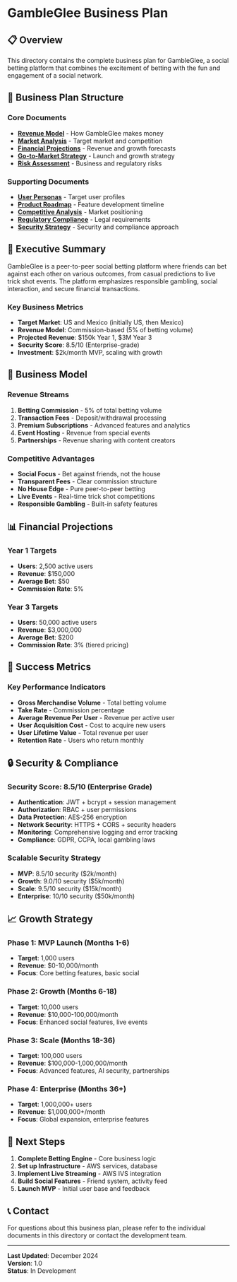 # GambleGlee Business Plan

## 📋 Overview

This directory contains the complete business plan for GambleGlee, a social betting platform that combines the excitement of betting with the fun and engagement of a social network.

## 📁 Business Plan Structure

### Core Documents
- **[Revenue Model](./revenue-model.md)** - How GambleGlee makes money
- **[Market Analysis](./market-analysis.md)** - Target market and competition
- **[Financial Projections](./financial-projections.md)** - Revenue and growth forecasts
- **[Go-to-Market Strategy](./go-to-market.md)** - Launch and growth strategy
- **[Risk Assessment](./risk-assessment.md)** - Business and regulatory risks

### Supporting Documents
- **[User Personas](./user-personas.md)** - Target user profiles
- **[Product Roadmap](./product-roadmap.md)** - Feature development timeline
- **[Competitive Analysis](./competitive-analysis.md)** - Market positioning
- **[Regulatory Compliance](./regulatory-compliance.md)** - Legal requirements
- **[Security Strategy](./security-strategy.md)** - Security and compliance approach

## 🎯 Executive Summary

GambleGlee is a peer-to-peer social betting platform where friends can bet against each other on various outcomes, from casual predictions to live trick shot events. The platform emphasizes responsible gambling, social interaction, and secure financial transactions.

### Key Business Metrics
- **Target Market**: US and Mexico (initially US, then Mexico)
- **Revenue Model**: Commission-based (5% of betting volume)
- **Projected Revenue**: $150k Year 1, $3M Year 3
- **Security Score**: 8.5/10 (Enterprise-grade)
- **Investment**: $2k/month MVP, scaling with growth

## 🚀 Business Model

### Revenue Streams
1. **Betting Commission** - 5% of total betting volume
2. **Transaction Fees** - Deposit/withdrawal processing
3. **Premium Subscriptions** - Advanced features and analytics
4. **Event Hosting** - Revenue from special events
5. **Partnerships** - Revenue sharing with content creators

### Competitive Advantages
- **Social Focus** - Bet against friends, not the house
- **Transparent Fees** - Clear commission structure
- **No House Edge** - Pure peer-to-peer betting
- **Live Events** - Real-time trick shot competitions
- **Responsible Gambling** - Built-in safety features

## 📊 Financial Projections

### Year 1 Targets
- **Users**: 2,500 active users
- **Revenue**: $150,000
- **Average Bet**: $50
- **Commission Rate**: 5%

### Year 3 Targets
- **Users**: 50,000 active users
- **Revenue**: $3,000,000
- **Average Bet**: $200
- **Commission Rate**: 3% (tiered pricing)

## 🎯 Success Metrics

### Key Performance Indicators
- **Gross Merchandise Volume** - Total betting volume
- **Take Rate** - Commission percentage
- **Average Revenue Per User** - Revenue per active user
- **User Acquisition Cost** - Cost to acquire new users
- **User Lifetime Value** - Total revenue per user
- **Retention Rate** - Users who return monthly

## 🔒 Security & Compliance

### Security Score: 8.5/10 (Enterprise Grade)
- **Authentication**: JWT + bcrypt + session management
- **Authorization**: RBAC + user permissions
- **Data Protection**: AES-256 encryption
- **Network Security**: HTTPS + CORS + security headers
- **Monitoring**: Comprehensive logging and error tracking
- **Compliance**: GDPR, CCPA, local gambling laws

### Scalable Security Strategy
- **MVP**: 8.5/10 security ($2k/month)
- **Growth**: 9.0/10 security ($5k/month)
- **Scale**: 9.5/10 security ($15k/month)
- **Enterprise**: 10/10 security ($50k/month)

## 📈 Growth Strategy

### Phase 1: MVP Launch (Months 1-6)
- **Target**: 1,000 users
- **Revenue**: $0-10,000/month
- **Focus**: Core betting features, basic social

### Phase 2: Growth (Months 6-18)
- **Target**: 10,000 users
- **Revenue**: $10,000-100,000/month
- **Focus**: Enhanced social features, live events

### Phase 3: Scale (Months 18-36)
- **Target**: 100,000 users
- **Revenue**: $100,000-1,000,000/month
- **Focus**: Advanced features, AI security, partnerships

### Phase 4: Enterprise (Months 36+)
- **Target**: 1,000,000+ users
- **Revenue**: $1,000,000+/month
- **Focus**: Global expansion, enterprise features

## 🎯 Next Steps

1. **Complete Betting Engine** - Core business logic
2. **Set up Infrastructure** - AWS services, database
3. **Implement Live Streaming** - AWS IVS integration
4. **Build Social Features** - Friend system, activity feed
5. **Launch MVP** - Initial user base and feedback

## 📞 Contact

For questions about this business plan, please refer to the individual documents in this directory or contact the development team.

---

**Last Updated**: December 2024  
**Version**: 1.0  
**Status**: In Development
